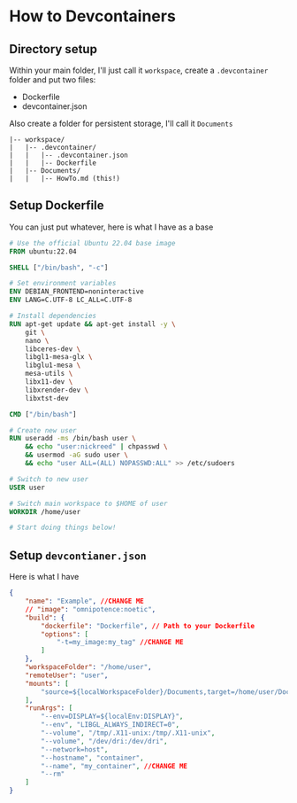 # How to Devcontainers

## Directory setup

Within your main folder, I'll just call it `workspace`, create a `.devcontainer` folder and put two files:
- Dockerfile
- devcontainer.json

Also create a folder for persistent storage, I'll call it `Documents`

```
|-- workspace/
|   |-- .devcontainer/
|   |   |-- .devcontainer.json
|   |   |-- Dockerfile
|   |-- Documents/
|   |   |-- HowTo.md (this!)
```

## Setup Dockerfile

You can just put whatever, here is what I have as a base

```Dockerfile
# Use the official Ubuntu 22.04 base image
FROM ubuntu:22.04

SHELL ["/bin/bash", "-c"]

# Set environment variables
ENV DEBIAN_FRONTEND=noninteractive
ENV LANG=C.UTF-8 LC_ALL=C.UTF-8

# Install dependencies
RUN apt-get update && apt-get install -y \
    git \
    nano \
    libceres-dev \
    libgl1-mesa-glx \
    libglu1-mesa \
    mesa-utils \
    libx11-dev \
    libxrender-dev \
    libxtst-dev

CMD ["/bin/bash"]

# Create new user
RUN useradd -ms /bin/bash user \
    && echo "user:nickreed" | chpasswd \
    && usermod -aG sudo user \
    && echo "user ALL=(ALL) NOPASSWD:ALL" >> /etc/sudoers

# Switch to new user
USER user

# Switch main workspace to $HOME of user
WORKDIR /home/user

# Start doing things below!
```

## Setup `devcontianer.json`

Here is what I have

```json
{
    "name": "Example", //CHANGE ME
    // "image": "omnipotence:noetic",
    "build": {
        "dockerfile": "Dockerfile", // Path to your Dockerfile
        "options": [
            "-t=my_image:my_tag" //CHANGE ME
        ]
    },
    "workspaceFolder": "/home/user",
    "remoteUser": "user",
    "mounts": [
        "source=${localWorkspaceFolder}/Documents,target=/home/user/Documents,type=bind,consistency=cached"
    ],
    "runArgs": [
        "--env=DISPLAY=${localEnv:DISPLAY}",
        "--env", "LIBGL_ALWAYS_INDIRECT=0",
        "--volume", "/tmp/.X11-unix:/tmp/.X11-unix",
        "--volume", "/dev/dri:/dev/dri",
        "--network=host",
        "--hostname", "container",
        "--name", "my_container", //CHANGE ME
        "--rm"
    ]
}
```